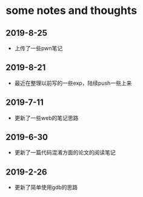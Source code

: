 # some notes and thoughts

## 2019-8-25

* 上传了一些pwn笔记

## 2019-8-21

* 最近在整理以前写的一些exp，陆续push一些上来

## 2019-7-11

* 更新了一些web的笔记思路

## 2019-6-30

* 更新了一篇代码混淆方面的论文的阅读笔记

## 2019-2-26

* 更新了简单使用gdb的思路
